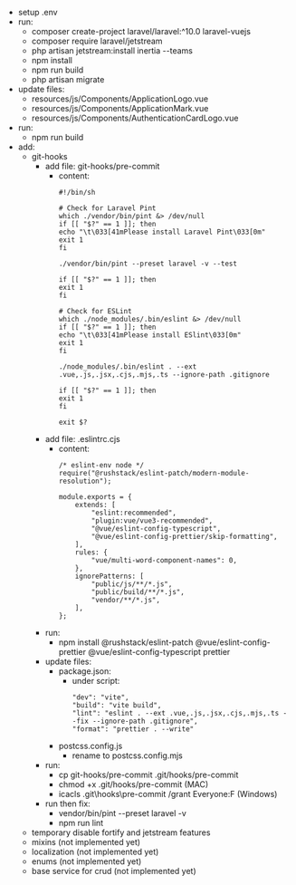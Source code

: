 - setup .env
- run:
    - composer create-project laravel/laravel:^10.0 laravel-vuejs
    - composer require laravel/jetstream
    - php artisan jetstream:install inertia --teams
    - npm install
    - npm run build
    - php artisan migrate
- update files:
    - resources/js/Components/ApplicationLogo.vue
    - resources/js/Components/ApplicationMark.vue
    - resources/js/Components/AuthenticationCardLogo.vue
- run:
    - npm run build
- add:
    - git-hooks
        - add file: git-hooks/pre-commit
            - content:
                ```
                #!/bin/sh

                # Check for Laravel Pint
                which ./vendor/bin/pint &> /dev/null
                if [[ "$?" == 1 ]]; then
                echo "\t\033[41mPlease install Laravel Pint\033[0m"
                exit 1
                fi

                ./vendor/bin/pint --preset laravel -v --test

                if [[ "$?" == 1 ]]; then
                exit 1
                fi

                # Check for ESLint
                which ./node_modules/.bin/eslint &> /dev/null
                if [[ "$?" == 1 ]]; then
                echo "\t\033[41mPlease install ESlint\033[0m"
                exit 1
                fi

                ./node_modules/.bin/eslint . --ext .vue,.js,.jsx,.cjs,.mjs,.ts --ignore-path .gitignore

                if [[ "$?" == 1 ]]; then
                exit 1
                fi

                exit $?
                ```
        - add file: .eslintrc.cjs
            - content:
                ```
                /* eslint-env node */
                require("@rushstack/eslint-patch/modern-module-resolution");

                module.exports = {
                    extends: [
                        "eslint:recommended",
                        "plugin:vue/vue3-recommended",
                        "@vue/eslint-config-typescript",
                        "@vue/eslint-config-prettier/skip-formatting",
                    ],
                    rules: {
                        "vue/multi-word-component-names": 0,
                    },
                    ignorePatterns: [
                        "public/js/**/*.js",
                        "public/build/**/*.js",
                        "vendor/**/*.js",
                    ],
                };
                ```
        - run:
            - npm install @rushstack/eslint-patch @vue/eslint-config-prettier @vue/eslint-config-typescript prettier
        - update files:
            - package.json:
                - under script:
                    ```
                    "dev": "vite",
                    "build": "vite build",
                    "lint": "eslint . --ext .vue,.js,.jsx,.cjs,.mjs,.ts --fix --ignore-path .gitignore",
                    "format": "prettier . --write"
                    ```
            - postcss.config.js
                - rename to postcss.config.mjs
        - run:
            - cp git-hooks/pre-commit .git/hooks/pre-commit
            - chmod +x .git/hooks/pre-commit (MAC)
            - icacls .git\hooks\pre-commit /grant Everyone:F (Windows)
        - run then fix:
            - vendor/bin/pint --preset laravel -v
            - npm run lint
    - temporary disable fortify and jetstream features
    - mixins (not implemented yet)
    - localization (not implemented yet)
    - enums (not implemented yet)
    - base service for crud (not implemented yet)
